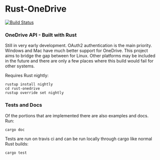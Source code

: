 # Rust-OneDrive

[![Build Status](https://travis-ci.com/sreeise/rust-onedrive.svg?branch=master)](https://travis-ci.com/sreeise/rust-onedrive)

### OneDrive API - Built with Rust

Still in very early development. OAuth2 authentication is the main priority.
Windows and Mac have much better support for OneDrive. This project aims to
bridge the gap between for Linux. Other platforms may be included in
the future and there are only a few places where this build would fail
for other systems.

Requires Rust nightly:

    rustup install nightly
    cd rust-onedrive
    rustup override set nightly

### Tests and Docs

Of the portions that are implemented there are also examples and docs. Run: 

    cargo doc

Tests are run on travis ci and can be run locally through cargo like normal Rust builds:

    cargo test
